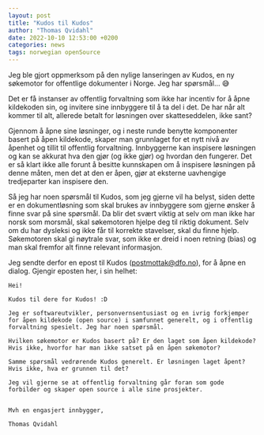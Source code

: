 ```yaml
---
layout: post
title: "Kudos til Kudos"
author: "Thomas Qvidahl"
date: 2022-10-10 12:53:00 +0200
categories: news
tags: norwegian openSource
---
```


Jeg ble gjort oppmerksom på den nylige lanseringen av Kudos, en ny søkemotor for offentlige dokumenter i Norge. Jeg har spørsmål... 😅

Det er få instanser av offentlig forvaltning som ikke har incentiv for å åpne kildekoden sin, og invitere sine innbyggere til å ta del i det. De har når alt kommer til alt, allerede betalt for løsningen over skatteseddelen, ikke sant?

Gjennom å åpne sine løsninger, og i neste runde benytte komponenter basert på åpen kildekode, skaper man grunnlaget for et nytt nivå av åpenhet og tillit til offentlig forvaltning. Innbyggerne kan inspisere løsningen og kan se akkurat hva den gjør (og ikke gjør) og hvordan den fungerer. Det er så klart ikke alle forunt å besitte kunnskapen om å inspisere løsningen på denne måten, men det at den er åpen, gjør at eksterne uavhengige tredjeparter kan inspisere den.

Så jeg har noen spørsmål til Kudos, som jeg gjerne vil ha belyst, siden dette er en dokumentløsning som skal brukes av innbyggere som gjerne ønsker å finne svar på sine spørsmål. Da blir det svært viktig at selv om man ikke har norsk som morsmål, skal søkemotoren hjelpe deg til riktig dokument. Selv om du har dysleksi og ikke får til korrekte stavelser, skal du finne hjelp. Søkemotoren skal gi nøytrale svar, som ikke er dreid i noen retning (bias) og man skal fremfor alt finne relevant informasjon.

Jeg sendte derfor en epost til Kudos (postmottak@dfo.no), for å åpne en dialog. Gjengir eposten her, i sin helhet:

```text
Hei!

Kudos til dere for Kudos! :D

Jeg er softwareutvikler, personvernsentusiast og en ivrig forkjemper for åpen kildekode (open source) i samfunnet generelt, og i offentlig forvaltning spesielt. Jeg har noen spørsmål.

Hvilken søkemotor er Kudos basert på? Er den laget som åpen kildekode? Hvis ikke, hvorfor har man ikke satset på en åpen søkemotor?

Samme spørsmål vedrørende Kudos generelt. Er løsningen laget åpent? Hvis ikke, hva er grunnen til det?

Jeg vil gjerne se at offentlig forvaltning går foran som gode forbilder og skaper open source i alle sine prosjekter.


Mvh en engasjert innbygger,

Thomas Qvidahl
```
